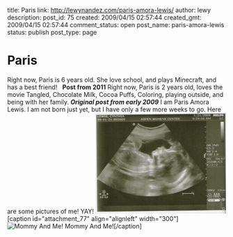 title: Paris
link: http://lewynandez.com/paris-amora-lewis/
author: lewy
description: 
post_id: 75
created: 2009/04/15 02:57:44
created_gmt: 2009/04/15 02:57:44
comment_status: open
post_name: paris-amora-lewis
status: publish
post_type: page

# Paris

Right now, Paris is 6 years old. She love school, and plays Minecraft, and has a best friend!   **Post from 2011** Right now, Paris is 2 years old, loves the movie Tangled, Chocolate Milk, Cocoa Puffs, Coloring, playing outside, and being with her family. _**Original post from early 2009**_ I am Paris Amora Lewis. I am not born just yet, but I have only a few more weeks to go. Here are some pictures of me! YAY! ![scan00011](/wp-content/uploads/2009/01/scan00011-300x231.jpg) [caption id="attachment_77" align="alignleft" width="300"]![Mommy And Me!](http://lewynandez.com/wp-content/uploads/2009/04/dsc_0159-300x200.jpg) Mommy And Me![/caption]